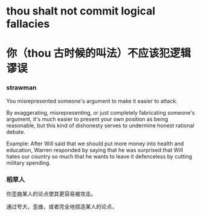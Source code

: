 # thou shalt not commit logical fallacies
# 你（thou 古时候的叫法）不应该犯逻辑谬误
### strawman
You misrepresented someone's argument to make it easier to attack.

By exaggerating, misrepresenting, or just completely fabricating someone's argument, it's much easier to present your own position as being reasonable, but this kind of dishonesty serves to undermine honest rational debate.

Example: After Will said that we should put more money into health and education, Warren responded by saying that he was surprised that Will hates our country so much that he wants to leave it defenceless by cutting military spending.

### 稻草人
你歪曲某人的论点使其更容易被攻击。

通过夸大，歪曲，或者完全地捏造某人的论点，
